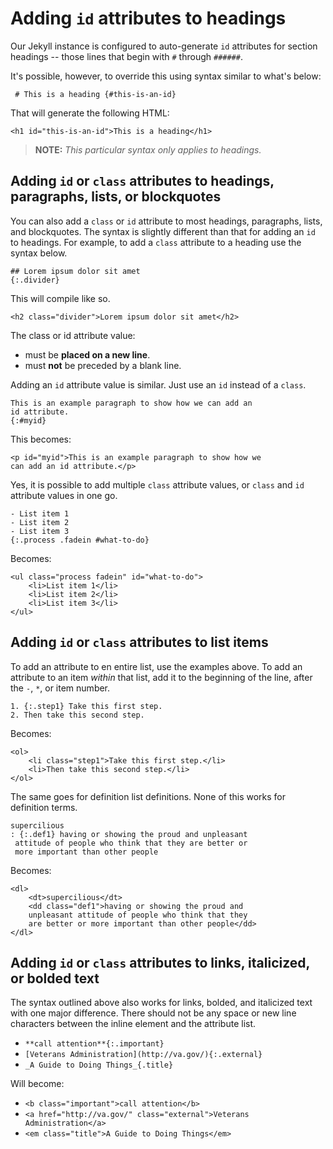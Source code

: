 # Adding `id` attributes to headings

Our Jekyll instance is configured to auto-generate `id` attributes for section headings -- those lines that begin with `#` through `######`. 

It's possible, however, to override this using syntax similar to what's below:

     # This is a heading {#this-is-an-id}
     
That will generate the following HTML:

	<h1 id="this-is-an-id">This is a heading</h1>

> **NOTE:** _This particular syntax only applies to headings._

## Adding `id` or `class` attributes to headings, paragraphs, lists, or blockquotes

You can also add a `class` or `id` attribute to most headings, paragraphs, lists, and blockquotes. The syntax is slightly different than that for adding an `id` to headings. For example, to add a `class` attribute to a heading use the syntax below.

	## Lorem ipsum dolor sit amet
	{:.divider}
	
This will compile like so.

	<h2 class="divider">Lorem ipsum dolor sit amet</h2>
	
The class or id attribute value: 

- must be **placed on a new line**.
- must **not** be preceded by a blank line.

Adding an `id` attribute value is similar. Just use an `id` instead of a `class`.

	This is an example paragraph to show how we can add an
	id attribute.
	{:#myid}
	
This becomes:

	<p id="myid">This is an example paragraph to show how we 
	can add an id attribute.</p>
	
Yes, it is possible to add multiple `class` attribute values, or `class` and `id` attribute values in one go.

	- List item 1
	- List item 2
	- List item 3
	{:.process .fadein #what-to-do}
	
Becomes:

	<ul class="process fadein" id="what-to-do">
  		<li>List item 1</li>
  		<li>List item 2</li>
  		<li>List item 3</li>
	</ul>
	
## Adding `id` or `class` attributes to list items

To add an attribute to en entire list, use the examples above. To add an attribute to an item _within_ that list, add it to the beginning of the line, after the `-`, `*`, or item number.

	1. {:.step1} Take this first step.
	2. Then take this second step.

Becomes:
	
	<ol>
		<li class="step1">Take this first step.</li>
		<li>Then take this second step.</li>
	</ol>

The same goes for definition list definitions. None of this works for definition terms.

	supercilious
	: {:.def1} having or showing the proud and unpleasant
	 attitude of people who think that they are better or 
	 more important than other people
	
Becomes:
	
	<dl>
		<dt>supercilious</dt>
		<dd class="def1">having or showing the proud and
		unpleasant attitude of people who think that they
		are better or more important than other people</dd>
	</dl>

## Adding `id` or `class` attributes to links, italicized, or bolded text

The syntax outlined above also works for links, bolded, and italicized text with one major difference. There should not be any space or new line characters between the inline element and the attribute list. 

- `**call attention**{:.important}`
-  `[Veterans Administration](http://va.gov/){:.external}`
-  `_A Guide to Doing Things_{.title}`  

Will become:

- `<b class="important">call attention</b>`
- `<a href="http://va.gov/" class="external">Veterans Administration</a>`
- `<em class="title">A Guide to Doing Things</em>`
